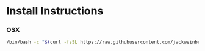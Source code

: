 # Install Instructions

### OSX
```bash
/bin/bash -c "$(curl -fsSL https://raw.githubusercontent.com/jackweinbender/dotfiles/master/osx/bootstrap.sh)"
```
